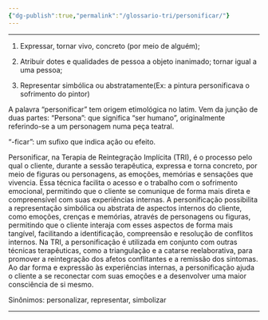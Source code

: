 ```yaml
---
{"dg-publish":true,"permalink":"/glossario-tri/personificar/"}
---
```


---
1. Expressar, tornar vivo, concreto (por meio de alguém);
   
2. Atribuir dotes e qualidades de pessoa a objeto inanimado; tornar igual a uma pessoa;
   
3. Representar simbólica ou abstratamente(Ex: a pintura personificava o sofrimento do pintor)
   
A palavra “personificar” tem origem etimológica no latim. Vem da junção de duas partes:
“Persona”: que significa “ser humano”, originalmente referindo-se a um personagem numa peça teatral.

“-ficar”: um sufixo que indica ação ou efeito.

Personificar, na Terapia de Reintegração Implícita (TRI), é o processo pelo qual o cliente, durante a sessão terapêutica, expressa e torna concreto, por meio de figuras ou personagens, as emoções, memórias e sensações que vivencia. Essa técnica facilita o acesso e o trabalho com o sofrimento emocional, permitindo que o cliente se comunique de forma mais direta e compreensível com suas experiências internas. A personificação possibilita a representação simbólica ou abstrata de aspectos internos do cliente, como emoções, crenças e memórias, através de personagens ou figuras, permitindo que o cliente interaja com esses aspectos de forma mais tangível, facilitando a identificação, compreensão e resolução de conflitos internos. Na TRI, a personificação é utilizada em conjunto com outras técnicas terapêuticas, como a triangulação e a catarse reelaborativa, para promover a reintegração dos afetos conflitantes e a remissão dos sintomas. Ao dar forma e expressão às experiências internas, a personificação ajuda o cliente a se reconectar com suas emoções e a desenvolver uma maior consciência de si mesmo.

Sinônimos: personalizar, representar, simbolizar


----



